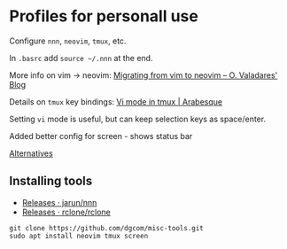 # Profiles for personall use

Configure `nnn`, `neovim`, `tmux`, etc.

In `.basrc` add `source ~/.nnn` at the end.

More info on vim -> neovim: [Migrating from vim to neovim – O. Valadares' Blog](https://otavio.dev/2018/09/30/migrating-from-vim-to-neovim/)

Details on `tmux` key bindings: [Vi mode in tmux | Arabesque](https://blog.sanctum.geek.nz/vi-mode-in-tmux/)

Setting `vi` mode is useful, but can keep selection keys as space/enter.

Added better config for screen - shows status bar

[Alternatives](alternatives.md)

## Installing tools

- [Releases · jarun/nnn](https://github.com/jarun/nnn/releases/latest)
- [Releases · rclone/rclone](https://github.com/rclone/rclone/releases/latest)

```shell
git clone https://github.com/dgcom/misc-tools.git
sudo apt install neovim tmux screen
```
